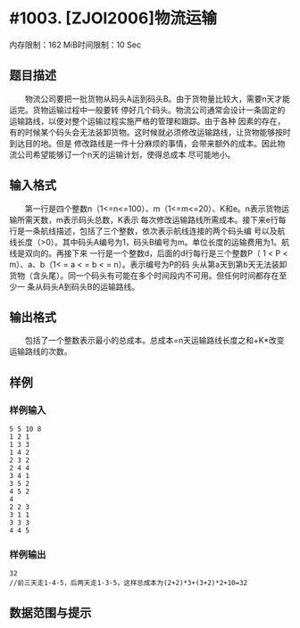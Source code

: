 # #1003. [ZJOI2006]物流运输

内存限制：162 MiB时间限制：10 Sec

## 题目描述

　　物流公司要把一批货物从码头A运到码头B。由于货物量比较大，需要n天才能运完。货物运输过程中一般要转
停好几个码头。物流公司通常会设计一条固定的运输路线，以便对整个运输过程实施严格的管理和跟踪。由于各种
因素的存在，有的时候某个码头会无法装卸货物。这时候就必须修改运输路线，让货物能够按时到达目的地。但是
修改路线是一件十分麻烦的事情，会带来额外的成本。因此物流公司希望能够订一个n天的运输计划，使得总成本
尽可能地小。

## 输入格式

　　第一行是四个整数n（1<=n<=100）、m（1<=m<=20）、K和e。n表示货物运输所需天数，m表示码头总数，K表示
每次修改运输路线所需成本。接下来e行每行是一条航线描述，包括了三个整数，依次表示航线连接的两个码头编
号以及航线长度（>0）。其中码头A编号为1，码头B编号为m。单位长度的运输费用为1。航线是双向的。再接下来
一行是一个整数d，后面的d行每行是三个整数P（ 1 < P < m）、a、b（1< = a < = b < = n）。表示编号为P的码
头从第a天到第b天无法装卸货物（含头尾）。同一个码头有可能在多个时间段内不可用。但任何时间都存在至少一
条从码头A到码头B的运输路线。

## 输出格式

　　包括了一个整数表示最小的总成本。总成本=n天运输路线长度之和+K*改变运输路线的次数。

## 样例

### 样例输入

    
    5 5 10 8
    1 2 1
    1 3 3
    1 4 2
    2 3 2
    2 4 4
    3 4 1
    3 5 2
    4 5 2
    4
    2 2 3
    3 1 1             
    3 3 3
    4 4 5
    
    

### 样例输出

    
    32
    //前三天走1-4-5，后两天走1-3-5，这样总成本为(2+2)*3+(3+2)*2+10=32
    

## 数据范围与提示
